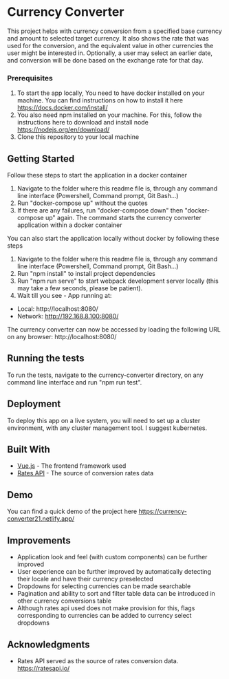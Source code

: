 # Currency Converter

This project helps with currency conversion from a specified base currency and amount to selected target currency. It also shows the rate that was used for the conversion, and the equivalent value in other currencies the user might be interested in. Optionally, a user may select an earlier date, and conversion will be done based on the exchange rate for that day.

### Prerequisites

1. To start the app locally, You need to have docker installed on your machine. You can find instructions on how to install it here https://docs.docker.com/install/
2. You also need npm installed on your machine. For this, follow the instructions here to download and install node https://nodejs.org/en/download/
3. Clone this repository to your local machine

## Getting Started

Follow these steps to start the application in a docker container
1. Navigate to the folder where this readme file is, through any command line interface (Powershell, Command prompt, Git Bash...)
2. Run "docker-compose up" without the quotes
3. If there are any failures, run "docker-compose down" then "docker-compose up" again. The command starts the currency converter application within a docker container

You can also start the application locally without docker by following these steps
1. Navigate to the folder where this readme file is, through any command line interface (Powershell, Command prompt, Git Bash...)
2. Run "npm install" to install project dependencies
3. Run "npm run serve" to start webpack development server locally (this may take a few seconds, please be patient).
4. Wait till you see - App running at:
  - Local:   http://localhost:8080/
  - Network: http://192.168.8.100:8080/

The currency converter can now be accessed by loading the following URL on any browser:
http://localhost:8080/

## Running the tests

To run the tests, navigate to the currency-converter directory, on any command line interface and run "npm run test".

## Deployment

To deploy this app on a live system, you will need to set up a cluster environment, with any cluster management tool. I suggest kubernetes. 

## Built With

* [Vue.js](https://vuejs.org/) - The frontend framework used
* [Rates API](https://ratesapi.io/) - The source of conversion rates data

## Demo

You can find a quick demo of the project here https://currency-converter21.netlify.app/

## Improvements

- Application look and feel (with custom components) can be further improved
- User experience can be further improved by automatically detecting their locale and have their currency preselected
- Dropdowns for selecting currencies can be made searchable
- Pagination and ability to sort and filter table data can be introduced in other currency conversions table
- Although rates api used does not make provision for this, flags corresponding to currencies can be added to currency select dropdowns

## Acknowledgments

* Rates API served as the source of rates conversion data. https://ratesapi.io/
